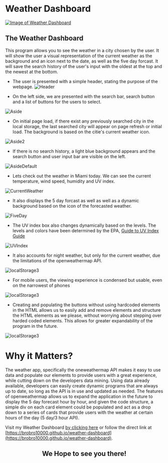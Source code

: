 # Weather Dashboard

[![Image of Weather Dashboard
](assets/images/Weather-DashboardSS.PNG
"Weather Dashboard Homepage")
](https://brobro10000.github.io/weather-dashboard)

## **The Weather Dashboard**
This program allows you to see the weather in a city chosen by the user. It will show the user a visual representation of the current weather as the background and an icon next to the date, as well as the five day forcast. It will save the search history of the user's input with the oldest at the top and the newest at the bottom. 


- The user is presented with a simple header, stating the purpose of the webpage.
![Header](assets/images/HeaderSS.PNG)


- On the left side, we are presented with the search bar, search button and a list of buttons for the users to select. 

![Aside](assets/images/AsideSS.PNG)


- On initial page load, if there exist any previously searched city in the local storage, the last searched city will appear on page refresh or initial load. The background is based on the citie's current weather icon.

![Aside2](assets/images/Aside2SS.PNG)


- If there is no search history, a light blue background appears and the search button and user input bar are visible on the left. 

![AsideDefault](assets/images/AsideDefaultSS.PNG)


- Lets check out the weather in Miami today. We can see the current temperature, wind speed, humidity and UV index. 

![CurrentWeather](assets/images/currentWeatherSS.PNG)


- It also displays the 5 day forcast as well as well as a dynamic background based on the icon of the forecasted weather. 

![FiveDay](assets/images/fiveDaySS.PNG)


- The UV index box also  changes dynamically based on the levels. The levels and colors have been determined by the EPA, [Guide to UV Index Guide](https://www.epa.gov/sites/production/files/documents/uviguide.pdf)

![UVIndex](assets/images/uviSS.PNG)


- It also accounts for night weather, but only for the current weather, due the limitations of the openweathermap API. 

![localStorage3](assets/images/nightSS.PNG)


- For mobile users, the viewing experience is condensed but usable, even on the narrowest of phones 

![localStorage3](assets/images/mediaqueriesSS.PNG)


- Creating and populating the buttons without using hardcoded elements in the HTML allows us to easily add and remove elements and  structure the HTML elements as we please, without worrying about stepping over harded coded elements. This allows for greater expandability of the program in the future. 

![localStorage3](assets/images/jquerySS.PNG)

# Why it Matters?
The weather app, specifically the oneweathermap API makes it easy to use data and populate our elements to provide users with a great experience, while cutting down on the developers data mining. Using data already available, developers can easily create dynamic programs that are always up to date, so long as the API is in use and updated as needed. The features of openweathermap allows us to expand the application in the future to display the 5 day forecast hour by hour, and given the code structure, a simple div on each card element could be populated and act as a drop down to a series of cards that provide users with the weather at certain hours of the day (5 day/3 hour API).

Visit my Weather Dashboard [by clicking here](https://brobro10000.github.io/weather-dashboard) or follow the direct link at [https://brobro10000.github.io/weather-dashboard](https://brobro10000.github.io/weather-dashboard). 

## <center>We Hope to see you there!</center> ##
